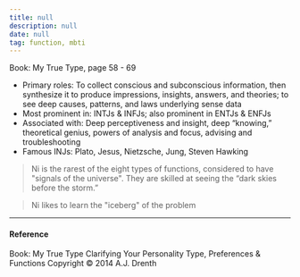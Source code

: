 ```yaml
---
title: null
description: null
date: null
tag: function, mbti
---
```


Book: My True Type, page 58 - 69

- Primary roles: To collect conscious and subconscious information, then synthesize it to produce impressions, insights, answers, and theories; to see deep causes, patterns, and laws underlying sense data
- Most prominent in: INTJs & INFJs; also prominent in ENTJs & ENFJs
- Associated with: Deep perceptiveness and insight, deep “knowing,” theoretical genius, powers of analysis and focus, advising and troubleshooting
- Famous INJs: Plato, Jesus, Nietzsche, Jung, Steven Hawking

> Ni is the rarest of the eight types of functions, considered to have "signals of the universe". They are skilled at seeing the “dark skies before the storm.”

> Ni likes to learn the "iceberg" of the problem

---

#### Reference

Book: My True Type Clarifying Your Personality Type, Preferences & Functions Copyright © 2014 A.J. Drenth
